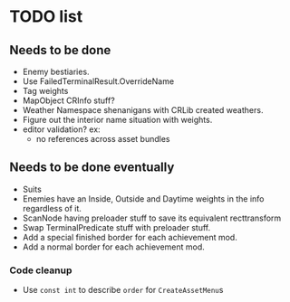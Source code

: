 # TODO list

## Needs to be done

- Enemy bestiaries.
- Use FailedTerminalResult.OverrideName
- Tag weights
- MapObject CRInfo stuff?
- Weather Namespace shenanigans with CRLib created weathers.
- Figure out the interior name situation with weights.
- editor validation? ex:
  - no references across asset bundles

## Needs to be done eventually

- Suits
- Enemies have an Inside, Outside and Daytime weights in the info regardless of it.
- ScanNode having preloader stuff to save its equivalent recttransform
- Swap TerminalPredicate stuff with preloader stuff.
- Add a special finished border for each achievement mod.
- Add a normal border for each achievement mod.

### Code cleanup
- Use `const int` to describe `order` for `CreateAssetMenu`s